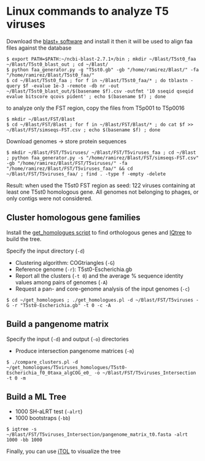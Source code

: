 # Linux commands to analyze T5 viruses
Download the [blast+ software](https://blast.ncbi.nlm.nih.gov/Blast.cgi?CMD=Web&PAGE_TYPE=BlastDocs&DOC_TYPE=Download) and install it
then it will be used to align faa files against the database
```
$ export PATH=$PATH:~/ncbi-blast-2.7.1+/bin ; mkdir ~/Blast/T5st0_faa ~/Blast/T5st0_blast_out ; cd ~/Blast/
$ python faa_generator.py -g "T5st0.gb" -gb "/home/ramirez/Blast/" -fa "/home/ramirez/Blast/T5st0_faa/"
$ cd ~/Blast/T5st0_faa ; for f in ~/Blast/T5st0_faa/* ; do tblastn -query $f -evalue 1e-3 -remote -db nr -out ~/Blast/T5st0_blast_out/$(basename $f).csv -outfmt '10 sseqid qseqid evalue bitscore qcovs pident' ; echo $(basename $f) ; done
```

to analyze only the FST region, copy the files from T5p001 to T5p0016
```
$ mkdir ~/Blast/FST/Blast 
$ cd ~/Blast/FST/Blast ; for f in ~/Blast/FST/Blast/* ; do cat $f >> ~/Blast/FST/simseqs-FST.csv ; echo $(basename $f) ; done
```

Download genomes -> store protein sequences
```
$ mkdir ~/Blast/FST/T5viruses/ ~/Blast/FST/T5viruses_faa ; cd ~/Blast ; python faa_generator.py -s "/home/ramirez/Blast/FST/simseqs-FST.csv" -gb "/home/ramirez/Blast/FST/T5viruses/" -fa "/home/ramirez/Blast/FST/T5viruses_faa/" && cd ~/Blast/FST/T5viruses_faa/ ; find . -type f -empty -delete
```
Result: when used the T5st0 FST region as seed: 122 viruses containing at least one T5st0 homologous gene.
All genomes not belonging to phages, or only contigs were not considered. 

## Cluster homologous gene families
Install the [get_homologues script](https://github.com/eead-csic-compbio/get_homologues/) to find orthologous genes 
and [IQtree](http://www.iqtree.org/) to build the tree.

Specify the input directory (`-d`)
- Clustering algorithm: COGtriangles (`-G`)
- Reference genome (`-r`): T5st0-Escherichia.gb
- Report all the clusters (`-t 0`) and the average % sequence identity values among pairs of genomes (`-A`)
- Request a pan- and core-genome analysis of the input genomes (`-c`)
```
$ cd ~/get_homologues ; ./get_homologues.pl -d ~/Blast/FST/T5viruses -G -r "T5st0-Escherichia.gb" -t 0 -c -A
```

## Build a pangenome matrix
Specify the input (`-d`) and output (`-o`) directories
- Produce intersection pangenome matrices (`-m`)
```
$ ./compare_clusters.pl -d ~/get_homologues/T5viruses_homologues/T5st0-Escherichia_f0_0taxa_algCOG_e0_ -o ~/Blast/FST/T5viruses_Intersection -t 0 -m
```

## Build a ML Tree
- 1000 SH-aLRT test (`-alrt`) 
- 1000 bootstraps (`-bb`)
```
$ iqtree -s ~/Blast/FST/T5viruses_Intersection/pangenome_matrix_t0.fasta -alrt 1000 -bb 1000 
```
Finally, you can use [iTOL](https://itol.embl.de/) to visualize the tree
